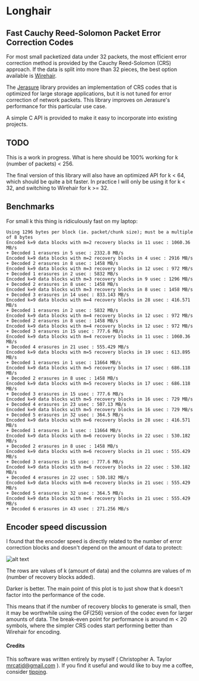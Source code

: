 # Longhair
## Fast Cauchy Reed-Solomon Packet Error Correction Codes

For most small packetized data under 32 packets, the most efficient error correction
method is provided by the Cauchy Reed-Solomon (CRS) approach.  If the data is split
into more than 32 pieces, the best option available is [Wirehair](https://github.com/catid/wirehair).

The [Jerasure](https://github.com/tsuraan/Jerasure) library provides an
implementation of CRS codes that is optimized for large storage applications,
but it is not tuned for error correction of network packets.  This library
improves on Jerasure's performance for this particular use case.

A simple C API is provided to make it easy to incorporate into existing
projects.


## TODO

This is a work in progress.  What is here should be 100% working for k (number of packets) < 256.

The final version of this library will also have an optimized API for k < 64,
which should be quite a bit faster.  In practice I will only be using it for
k < 32, and switching to Wirehair for k >= 32.


## Benchmarks

For small k this thing is ridiculously fast on my laptop:

~~~
Using 1296 bytes per block (ie. packet/chunk size); must be a multiple of 8 bytes
Encoded k=9 data blocks with m=2 recovery blocks in 11 usec : 1060.36 MB/s
+ Decoded 1 erasures in 5 usec : 2332.8 MB/s
Encoded k=9 data blocks with m=2 recovery blocks in 4 usec : 2916 MB/s
+ Decoded 2 erasures in 8 usec : 1458 MB/s
Encoded k=9 data blocks with m=3 recovery blocks in 12 usec : 972 MB/s
+ Decoded 1 erasures in 2 usec : 5832 MB/s
Encoded k=9 data blocks with m=3 recovery blocks in 9 usec : 1296 MB/s
+ Decoded 2 erasures in 8 usec : 1458 MB/s
Encoded k=9 data blocks with m=3 recovery blocks in 8 usec : 1458 MB/s
+ Decoded 3 erasures in 14 usec : 833.143 MB/s
Encoded k=9 data blocks with m=4 recovery blocks in 28 usec : 416.571 MB/s
+ Decoded 1 erasures in 2 usec : 5832 MB/s
Encoded k=9 data blocks with m=4 recovery blocks in 12 usec : 972 MB/s
+ Decoded 2 erasures in 8 usec : 1458 MB/s
Encoded k=9 data blocks with m=4 recovery blocks in 12 usec : 972 MB/s
+ Decoded 3 erasures in 15 usec : 777.6 MB/s
Encoded k=9 data blocks with m=4 recovery blocks in 11 usec : 1060.36 MB/s
+ Decoded 4 erasures in 21 usec : 555.429 MB/s
Encoded k=9 data blocks with m=5 recovery blocks in 19 usec : 613.895 MB/s
+ Decoded 1 erasures in 1 usec : 11664 MB/s
Encoded k=9 data blocks with m=5 recovery blocks in 17 usec : 686.118 MB/s
+ Decoded 2 erasures in 8 usec : 1458 MB/s
Encoded k=9 data blocks with m=5 recovery blocks in 17 usec : 686.118 MB/s
+ Decoded 3 erasures in 15 usec : 777.6 MB/s
Encoded k=9 data blocks with m=5 recovery blocks in 16 usec : 729 MB/s
+ Decoded 4 erasures in 23 usec : 507.13 MB/s
Encoded k=9 data blocks with m=5 recovery blocks in 16 usec : 729 MB/s
+ Decoded 5 erasures in 32 usec : 364.5 MB/s
Encoded k=9 data blocks with m=6 recovery blocks in 28 usec : 416.571 MB/s
+ Decoded 1 erasures in 1 usec : 11664 MB/s
Encoded k=9 data blocks with m=6 recovery blocks in 22 usec : 530.182 MB/s
+ Decoded 2 erasures in 8 usec : 1458 MB/s
Encoded k=9 data blocks with m=6 recovery blocks in 21 usec : 555.429 MB/s
+ Decoded 3 erasures in 15 usec : 777.6 MB/s
Encoded k=9 data blocks with m=6 recovery blocks in 22 usec : 530.182 MB/s
+ Decoded 4 erasures in 22 usec : 530.182 MB/s
Encoded k=9 data blocks with m=6 recovery blocks in 21 usec : 555.429 MB/s
+ Decoded 5 erasures in 32 usec : 364.5 MB/s
Encoded k=9 data blocks with m=6 recovery blocks in 21 usec : 555.429 MB/s
+ Decoded 6 erasures in 43 usec : 271.256 MB/s
~~~


## Encoder speed discussion

I found that the encoder speed is directly related to the number of error
correction blocks and doesn't depend on the amount of data to protect:

![alt text](https://github.com/catid/longhair/raw/master/docs/EncoderSpeed.png "Speed of Encoder for k, m")

The rows are values of k (amount of data) and the columns are values of m (number of recovery blocks added).

Darker is better.  The main point of this plot is to just show that k doesn't
factor into the performance of the code.

This means that if the number of recovery blocks to generate is small, then it
may be worthwhile using the GF(256) version of the codec even for larger amounts
of data.  The break-even point for performance is around m < 20 symbols, where
the simpler CRS codes start performing better than Wirehair for encoding.


#### Credits

This software was written entirely by myself ( Christopher A. Taylor <mrcatid@gmail.com> ).  If you
find it useful and would like to buy me a coffee, consider [tipping](https://www.gittip.com/catid/).

